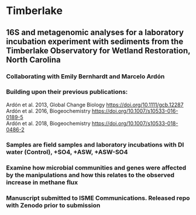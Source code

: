 # Timberlake
## 16S and metagenomic analyses for a laboratory incubation experiment with sediments from the Timberlake Observatory for Wetland Restoration, North Carolina
### Collaborating with Emily Bernhardt and Marcelo Ardón
### Building upon their previous publications:
Ardón et al. 2013, Global Change Biology https://doi.org/10.1111/gcb.12287 \
Ardón et al. 2016, Biogeochemistry https://doi.org/10.1007/s10533-016-0189-5 \
Ardón et al. 2018, Biogeochemistry https://doi.org/10.1007/s10533-018-0486-2
### Samples are field samples and laboratory incubations with DI water (Control), +SO4, +ASW, +ASW-SO4
### Examine how microbial communities and genes were affected by the manipulations and how this relates to the observed increase in methane flux
### Manuscript submitted to ISME Communications. Released repo with Zenodo prior to submission
